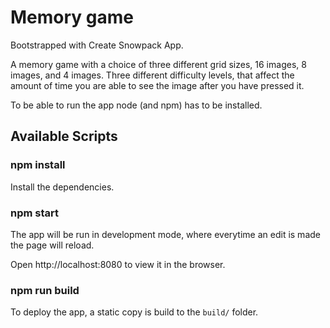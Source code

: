 # Memory game

Bootstrapped with Create Snowpack App.

A memory game with a choice of three different grid sizes, 16 images, 8 images, and 4 images. Three different difficulty levels, that affect the amount of time you are able to see the image after you have pressed it. 

To be able to run the app node (and npm) has to be installed.

Available Scripts
----------------------

### npm install

Install the dependencies.

### npm start

The app will be run in development mode, where everytime an edit is made the page will reload.

Open http://localhost:8080 to view it in the browser.

### npm run build

To deploy the app, a static copy is build to the `build/` folder.

